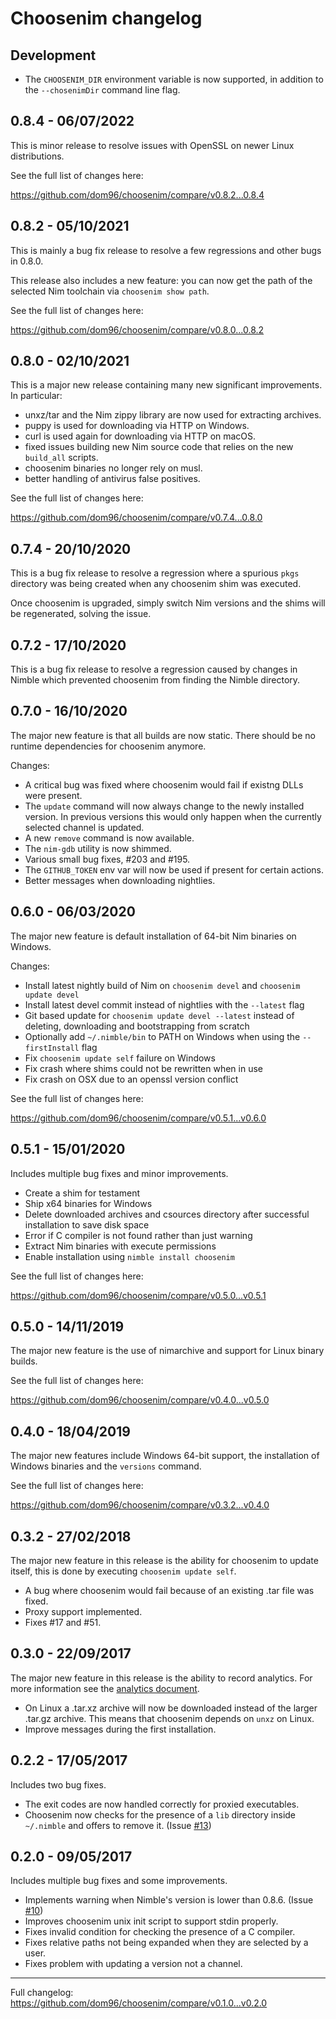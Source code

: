 # Choosenim changelog

## Development

* The ``CHOOSENIM_DIR`` environment variable is now supported, in addition to the
  `--chosenimDir` command line flag.

## 0.8.4 - 06/07/2022

This is minor release to resolve issues with OpenSSL on newer Linux distributions.

See the full list of changes here:

https://github.com/dom96/choosenim/compare/v0.8.2...0.8.4

## 0.8.2 - 05/10/2021

This is mainly a bug fix release to resolve a few regressions and other bugs in
0.8.0.

This release also includes a new feature: you can now get the path of the
selected Nim toolchain via `choosenim show path`.

See the full list of changes here:

https://github.com/dom96/choosenim/compare/v0.8.0...0.8.2

## 0.8.0 - 02/10/2021

This is a major new release containing many new significant improvements.
In particular:

* unxz/tar and the Nim zippy library are now used for extracting archives.
* puppy is used for downloading via HTTP on Windows.
* curl is used again for downloading via HTTP on macOS.
* fixed issues building new Nim source code that relies on the new `build_all`
scripts.
* choosenim binaries no longer rely on musl.
* better handling of antivirus false positives.

See the full list of changes here:

https://github.com/dom96/choosenim/compare/v0.7.4...0.8.0

## 0.7.4 - 20/10/2020

This is a bug fix release to resolve a regression where a spurious `pkgs`
directory was being created when any choosenim shim was executed.

Once choosenim is upgraded, simply switch Nim versions and the shims will be
regenerated, solving the issue.

## 0.7.2 - 17/10/2020

This is a bug fix release to resolve a regression caused by changes in Nimble
which prevented choosenim from finding the Nimble directory.

## 0.7.0 - 16/10/2020

The major new feature is that all builds are now static. There should be no
runtime dependencies for choosenim anymore.

Changes:

* A critical bug was fixed where choosenim would fail if existng DLLs were present.
* The `update` command will now always change to the newly installed version.
  In previous versions this would only happen when the currently selected
  channel is updated.
* A new `remove` command is now available.
* The `nim-gdb` utility is now shimmed.
* Various small bug fixes, #203 and #195.
* The `GITHUB_TOKEN` env var will now be used if present for certain actions.
* Better messages when downloading nightlies.

## 0.6.0 - 06/03/2020

The major new feature is default installation of 64-bit Nim
binaries on Windows.

Changes:
* Install latest nightly build of Nim on `choosenim devel` and
  `choosenim update devel`
* Install latest devel commit instead of nightlies with the
  `--latest` flag
* Git based update for `choosenim update devel --latest` instead
  of deleting, downloading and bootstrapping from scratch
* Optionally add `~/.nimble/bin` to PATH on Windows when using the
  `--firstInstall` flag
* Fix `choosenim update self` failure on Windows
* Fix crash where shims could not be rewritten when in use
* Fix crash on OSX due to an openssl version conflict

See the full list of changes here:

https://github.com/dom96/choosenim/compare/v0.5.1...v0.6.0

## 0.5.1 - 15/01/2020

Includes multiple bug fixes and minor improvements.

* Create a shim for testament
* Ship x64 binaries for Windows
* Delete downloaded archives and csources directory after successful
  installation to save disk space
* Error if C compiler is not found rather than just warning
* Extract Nim binaries with execute permissions
* Enable installation using `nimble install choosenim`

See the full list of changes here:

https://github.com/dom96/choosenim/compare/v0.5.0...v0.5.1

## 0.5.0 - 14/11/2019

The major new feature is the use of nimarchive and
support for Linux binary builds.

See the full list of changes here:

https://github.com/dom96/choosenim/compare/v0.4.0...v0.5.0

## 0.4.0 - 18/04/2019

The major new features include Windows 64-bit support, the installation
of Windows binaries and the `versions` command.

See the full list of changes here:

https://github.com/dom96/choosenim/compare/v0.3.2...v0.4.0

## 0.3.2 - 27/02/2018

The major new feature in this release is the ability for choosenim to
update itself, this is done by executing ``choosenim update self``.

* A bug where choosenim would fail because of an existing .tar file
  was fixed.
* Proxy support implemented.
* Fixes #17 and #51.

## 0.3.0 - 22/09/2017

The major new feature in this release is the ability to record analytics.
For more information see the
[analytics document](https://github.com/dom96/choosenim/blob/master/analytics.md).

* On Linux a .tar.xz archive will now be downloaded instead of the larger
  .tar.gz archive. This means that choosenim depends on `unxz` on Linux.
* Improve messages during the first installation.

## 0.2.2 - 17/05/2017

Includes two bug fixes.

* The exit codes are now handled correctly for proxied executables.
* Choosenim now checks for the presence of a `lib` directory inside
  ``~/.nimble`` and offers to remove it.
  (Issue [#13](https://github.com/dom96/choosenim/issues/13))

## 0.2.0 - 09/05/2017

Includes multiple bug fixes and some improvements.

* Implements warning when Nimble's version is lower than 0.8.6. (Issue
  [#10](https://github.com/dom96/choosenim/issues/10))
* Improves choosenim unix init script to support stdin properly.
* Fixes invalid condition for checking the presence of a C compiler.
* Fixes relative paths not being expanded when they are selected by a user.
* Fixes problem with updating a version not a channel.

----

Full changelog: https://github.com/dom96/choosenim/compare/v0.1.0...v0.2.0
